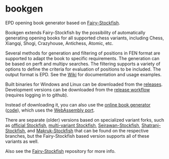 # bookgen
EPD opening book generator based on [Fairy-Stockfish](https://github.com/fairy-stockfish/Fairy-Stockfish).

Bookgen extends Fairy-Stockfish by the possibility of automatically generating opening books for all supported chess variants, including Chess, Xiangqi, Shogi, Crazyhouse, Antichess, Atomic, etc.

Several methods for generation and filtering of positions in FEN format are supported to adapt the book to specific requirements. The generation can be based on perft and multipv searches. The filtering supports a variety of options to define the criteria for evaluation of positions to be included. The output format is EPD. See the [Wiki](https://github.com/fairy-stockfish/bookgen/wiki) for documentation and usage examples.

Built binaries for Windows and Linux can be downloaded from the [releases](https://github.com/fairy-stockfish/bookgen/releases). Development versions can be downloaded from the [release workflow](https://github.com/fairy-stockfish/bookgen/actions/workflows/release.yml) (requires logging in to github).

Instead of downloading it, you can also use the [online book generator](https://bookgen-wasm.vercel.app) ([code](https://github.com/ianfab/bookgen-wasm)), which uses the [WebAssembly port](https://github.com/fairy-stockfish/fairy-stockfish.wasm/tree/bookgen).

There are separate (older) versions based on specialized variant forks, such as [official Stockfish](https://github.com/fairy-stockfish/bookgen/tree/official-stockfish), [multi-variant Stockfish](https://github.com/fairy-stockfish/bookgen/tree/multivariant), [Seirawan-Stockfish](https://github.com/fairy-stockfish/bookgen/tree/seirawan), [Shatranj-Stockfish](https://github.com/fairy-stockfish/bookgen/tree/shatranj), and [Makruk-Stockfish](https://github.com/fairy-stockfish/bookgen/tree/makruk) that can be found on the respective branches, but the Fairy-Stockfish based version supports all of these variants as well.

Also see the [Fairy-Stockfish](https://github.com/fairy-stockfish/Fairy-Stockfish) repository for more info.

